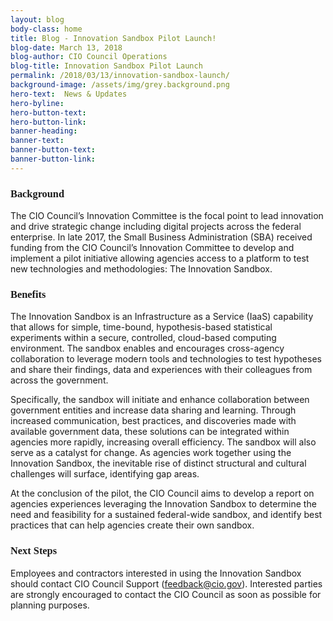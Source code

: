 ```yaml
---
layout: blog
body-class: home
title: Blog - Innovation Sandbox Pilot Launch! 
blog-date: March 13, 2018
blog-author: CIO Council Operations
blog-title: Innovation Sandbox Pilot Launch 
permalink: /2018/03/13/innovation-sandbox-launch/
background-image: /assets/img/grey.background.png
hero-text:  News & Updates
hero-byline:
hero-button-text: 
hero-button-link: 
banner-heading: 
banner-text: 
banner-button-text: 
banner-button-link: 
---
```

<h3 style="font-family: 'Poppins'">Background</h3>
<p>The CIO Council’s Innovation Committee is the focal point to lead innovation and drive strategic change including digital projects across the federal enterprise.   In late 2017, the Small Business Administration (SBA) received funding from the CIO Council’s Innovation Committee to develop and implement a pilot initiative allowing agencies access to a platform to test new technologies and methodologies: The Innovation Sandbox.</p>

<h3 style="font-family: 'Poppins'">Benefits</h3>
<p>The Innovation Sandbox is an Infrastructure as a Service (IaaS) capability that allows for simple, time-bound, hypothesis-based statistical experiments within a secure, controlled, cloud-based computing environment.  The sandbox enables and encourages cross-agency collaboration to leverage modern tools and technologies to test hypotheses and share their findings, data and experiences with their colleagues from across the government.</p> 
<p>Specifically, the sandbox will initiate and enhance collaboration between government entities and increase data sharing and learning.  Through increased communication, best practices, and discoveries made with available government data, these solutions can be integrated within agencies more rapidly, increasing overall efficiency.  The sandbox will also serve as a catalyst for change.  As agencies work together using the Innovation Sandbox, the inevitable rise of distinct structural and cultural challenges will surface, identifying gap areas.</p>
<p>At the conclusion of the pilot, the CIO Council aims to develop a report on agencies experiences leveraging the Innovation Sandbox to determine the need and feasibility for a sustained federal-wide sandbox, and identify best practices that can help agencies create their own sandbox.</p>

<h3 style="font-family: 'Poppins'">Next Steps</h3>
<p>Employees and contractors interested in using the Innovation Sandbox should contact CIO Council Support (<a href="mailto:feedback@cio.gov?Subject=Interest%20In%20Innovation%20Sandbox">feedback@cio.gov</a>).  Interested parties are strongly encouraged to contact the CIO Council as soon as possible for planning purposes.</p>
